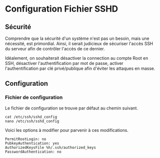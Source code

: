 # Configuration Fichier SSHD

## Sécurité

Comprendre que la sécurité d'un système n'est pas un besoin, mais une nécessité, est primordial.  Ainsi, il serait judicieux de sécuriser l'accès SSH du serveur afin de contrôler l'accès de ce dernier.

Idéalement, on souhaiterait désactiver la connection au compte Root en SSH, désactiver l'authentification par mot de passe, activer l'authentification par clé privé/publique afin d'éviter les attaques en masse.

## Configuration

### Fichier de configuration

Le fichier de configuration se trouve par défaut au chemin suivant.

```text
cat /etc/ssh/sshd_config
nano /etc/ssh/sshd_config
```

Voici les options à modifier pour parvenir à ces modifications.

```text
PermitRootLogin: no
PubkeyAuthentication: yes 
AuthorizedKeysFile %h/.ssh/authorized_keys
PasswordAuthentication: no
```

